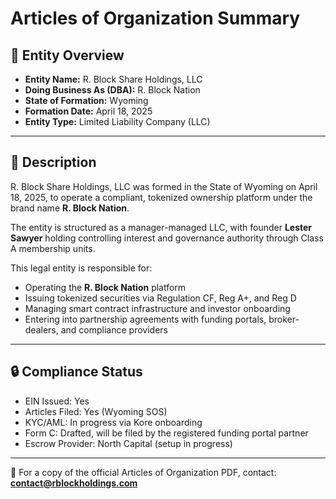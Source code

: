 # Articles of Organization Summary

## 🏢 Entity Overview

- **Entity Name:** R. Block Share Holdings, LLC  
- **Doing Business As (DBA):** R. Block Nation  
- **State of Formation:** Wyoming  
- **Formation Date:** April 18, 2025  
- **Entity Type:** Limited Liability Company (LLC)  

---

## 📄 Description

R. Block Share Holdings, LLC was formed in the State of Wyoming on April 18, 2025, to operate a compliant, tokenized ownership platform under the brand name **R. Block Nation**.

The entity is structured as a manager-managed LLC, with founder **Lester Sawyer** holding controlling interest and governance authority through Class A membership units.

This legal entity is responsible for:

- Operating the **R. Block Nation** platform  
- Issuing tokenized securities via Regulation CF, Reg A+, and Reg D  
- Managing smart contract infrastructure and investor onboarding  
- Entering into partnership agreements with funding portals, broker-dealers, and compliance providers

---

## 🔒 Compliance Status

- EIN Issued: Yes  
- Articles Filed: Yes (Wyoming SOS)  
- KYC/AML: In progress via Kore onboarding  
- Form C: Drafted, will be filed by the registered funding portal partner  
- Escrow Provider: North Capital (setup in progress)  

---

📩 For a copy of the official Articles of Organization PDF, contact:  
**contact@rblockholdings.com**

